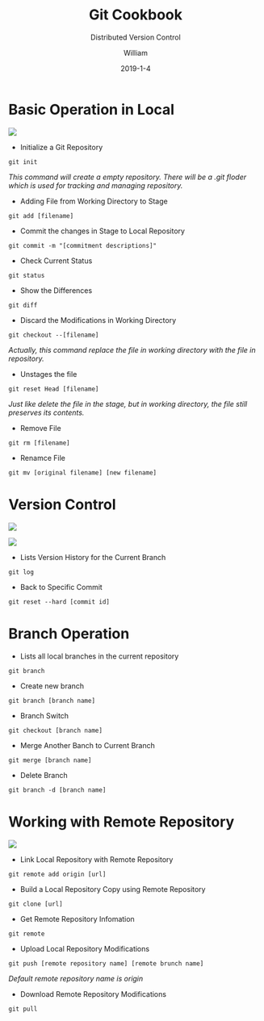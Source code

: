 ﻿---
layout:     post
title:      Git Cookbook
subtitle:   Distributed Version Control
date:       2019-1-4
author:     William
header-img: img/post-bg-universe.jpg
catalog: true
tags:
    - git
    - github
---
<script type="text/x-mathjax-config">
  MathJax.Hub.Config({
    tex2jax: { 
      inlineMath: [['$','$'], ['\\(','\\)']],
      processEscapes: true
    }
  });
  </script>
<script type="text/javascript" async
  src="https://cdnjs.cloudflare.com/ajax/libs/mathjax/2.7.5/MathJax.js?config=TeX-MML-AM_CHTML">
</script>

# Basic Operation in Local

![](http://ww1.sinaimg.cn/large/83d6b255gy1fyuhn4e329j20cq06iaa8.jpg)

* Initialize a Git Repository
```
git init
```
*This command will create a empty repository. There will be a .git floder which is used for tracking and managing repository.*

* Adding File from Working Directory to Stage
```
git add [filename]
```

* Commit the changes in Stage to Local Repository
```
git commit -m "[commitment descriptions]"
```
* Check Current Status
```
git status
```
* Show the Differences
```
git diff
```
* Discard the Modifications in Working Directory
```
git checkout --[filename]
```
*Actually, this command replace the file in working directory with the file in repository.*

* Unstages the file
```
git reset Head [filename]
```
*Just like delete the file in the stage, but in working directory, the file still preserves its contents.*

* Remove File
```
git rm [filename]
```

* Renamce File
```
git mv [original filename] [new filename]
```


# Version Control
![](http://ww1.sinaimg.cn/large/83d6b255gy1fyullxubj1j206j04iq2t.jpg)

![](http://ww1.sinaimg.cn/large/83d6b255gy1fyulm52fysj206j04iwed.jpg)
* Lists Version History for the Current Branch
```
git log
```

* Back to Specific Commit
```
git reset --hard [commit id]
```

# Branch Operation
* Lists all local branches in the current repository
```
git branch
```

* Create new branch
```
git branch [branch name]
```

* Branch Switch
```
git checkout [branch name]
```

* Merge Another Banch to Current Branch
```
git merge [branch name]
```

* Delete Branch
```
git branch -d [branch name]
```

# Working with Remote Repository
![](http://ww1.sinaimg.cn/large/83d6b255gy1fyulxdbewvj20vt0crtah.jpg)
* Link Local Repository with Remote Repository
```
git remote add origin [url]
```

* Build a Local Repository Copy using Remote Repository
```
git clone [url]
```

* Get Remote Repository Infomation
```
git remote 
```

* Upload Local Repository Modifications
```
git push [remote repository name] [remote brunch name]
```
*Default remote repository name is origin*

* Download Remote Repository Modifications
```
git pull
```

